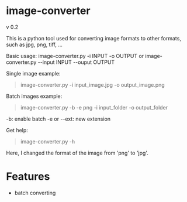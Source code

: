 # image-converter

v 0.2

This is a python tool used for converting image formats to other formats, such as
jpg, png, tiff, ...

Basic usage: 
image-converter.py -i INPUT -o OUTPUT
or 
image-converter.py --input INPUT --ouput OUTPUT



Single image example:
> image-converter.py -i input_image.jpg -o output_image.png

Batch images example:
> image-converter.py -b -e png -i input_folder -o output_folder

-b: enable batch 
-e or --ext: new extension

Get help:
> image-converter.py -h

Here, I changed the format of the image from 'png' to 'jpg'.

# Features
* batch converting

